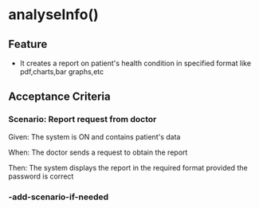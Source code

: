 # analyseInfo()

## Feature

- It creates a report on patient's health condition in specified format like pdf,charts,bar graphs,etc

## Acceptance Criteria

### Scenario: Report request from doctor

  Given: The system is ON and contains patient's data

  When: The doctor sends a request to obtain the report

  Then: The system displays the report in the required format provided the password is correct

### -add-scenario-if-needed
